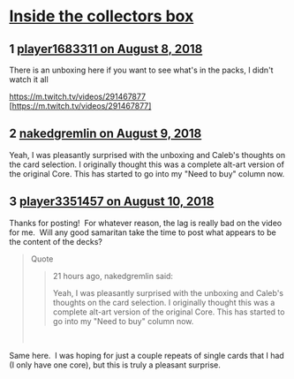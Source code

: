 # [Inside the collectors box](https://community.fantasyflightgames.com/topic/280650-inside-the-collectors-box/)

## 1 [player1683311 on August 8, 2018](https://community.fantasyflightgames.com/topic/280650-inside-the-collectors-box/?do=findComment&comment=3434046)

There is an unboxing here if you want to see what's in the packs, I didn't watch it all 

https://m.twitch.tv/videos/291467877 [https://m.twitch.tv/videos/291467877]

## 2 [nakedgremlin on August 9, 2018](https://community.fantasyflightgames.com/topic/280650-inside-the-collectors-box/?do=findComment&comment=3435527)

Yeah, I was pleasantly surprised with the unboxing and Caleb's thoughts on the card selection. I originally thought this was a complete alt-art version of the original Core. This has started to go into my "Need to buy" column now.

## 3 [player3351457 on August 10, 2018](https://community.fantasyflightgames.com/topic/280650-inside-the-collectors-box/?do=findComment&comment=3436815)

Thanks for posting!  For whatever reason, the lag is really bad on the video for me.  Will any good samaritan take the time to post what appears to be the content of the decks?

> Quote
> > 21 hours ago, nakedgremlin said:
> > 
> > Yeah, I was pleasantly surprised with the unboxing and Caleb's thoughts on the card selection. I originally thought this was a complete alt-art version of the original Core. This has started to go into my "Need to buy" column now.
> 
>  

Same here.  I was hoping for just a couple repeats of single cards that I had (I only have one core), but this is truly a pleasant surprise.

